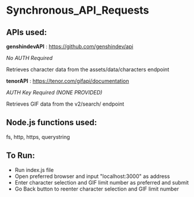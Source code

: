 # Synchronous_API_Requests

## APIs used:

**genshindevAPI** : https://github.com/genshindev/api

_No AUTH Required_

Retrieves character data from the assets/data/characters endpoint

**tenorAPI** : https://tenor.com/gifapi/documentation

_AUTH Key Required (NONE PROVIDED)_

Retrieves GIF data from the v2/search/ endpoint

## Node.js functions used:
fs, http, https, querystring

## To Run:
- Run index.js file
- Open preferred browser and input "localhost:3000" as address
- Enter character selection and GIF limit number as preferred and submit
- Go Back button to reenter character selection and GIF limit number
